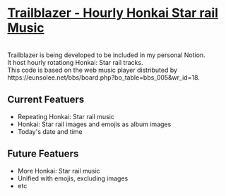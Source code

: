 # [Trailblazer - Hourly Honkai Star rail Music](http://github.com/RealOil/Starrail-for-Notion/)

<br/>
Trailblazer is being developed to be included in my personal Notion.
<br/>
It host hourly rotationg Honkai: Star rail tracks.
<br/>
This code is based on the web music player distributed by https://eunsolee.net/bbs/board.php?bo_table=bbs_005&wr_id=18.
<br/>

## Current Featuers
 - Repeating Honkai: Star rail music
 - Honkai: Star rail images and emojis as album images
 - Today's date and time

## Future Featuers
 - More Honkai: Star rail music
 - Unified with emojis, excluding images
 - etc
